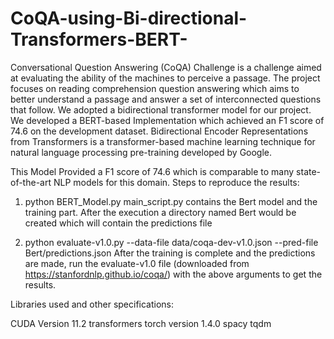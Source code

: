 # CoQA-using-Bi-directional-Transformers-BERT-
Conversational Question Answering (CoQA) Challenge is a challenge aimed at evaluating the ability of the machines to perceive a passage. 
The project focuses on reading comprehension question answering which aims to better understand a passage and answer a set of interconnected questions that follow.
We adopted a bidirectional transformer model for our project. We developed a BERT-based Implementation which achieved an F1 score of 74.6 on the development dataset.
Bidirectional Encoder Representations from Transformers is a transformer-based machine learning technique for natural language processing pre-training developed by Google.

This Model Provided a F1 score of 74.6 which is comparable to many state-of-the-art NLP models for this domain.
Steps to reproduce the results: 

1) python BERT_Model.py
main_script.py contains the Bert model and the training part. After the execution
a directory named Bert would be created which will contain the predictions file

2) python evaluate-v1.0.py --data-file data/coqa-dev-v1.0.json --pred-file Bert/predictions.json
After the training is complete and the predictions are made, run the evaluate-v1.0 file 
(downloaded from https://stanfordnlp.github.io/coqa/) with the above arguments to get the results. 


Libraries used and other specifications:

CUDA Version 11.2
transformers
torch version 1.4.0
spacy
tqdm
